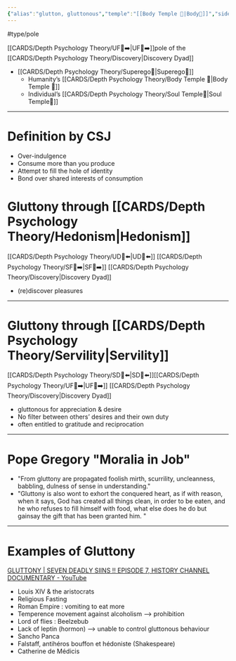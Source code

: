 ```yaml
---
{"alias":"glutton, gluttonous","temple":"[[Body Temple 🌳|Body🌳]]","side":"[[Superego👹|👹]]","dg-publish":true,"permalink":"/cards/depth-psychology-theory/gluttony/","dgPassFrontmatter":true,"noteIcon":"1","created":"2022-12-31T17:42:57.181+01:00","updated":"2023-05-27T15:36:13.789+02:00"}
---
```


#type/pole 

[[CARDS/Depth Psychology Theory/UF👤➡️\|UF👤➡️]]pole of the [[CARDS/Depth Psychology Theory/Discovery\|Discovery Dyad]] 
- [[CARDS/Depth Psychology Theory/Superego👹\|Superego👹]] 
	- Humanity’s [[CARDS/Depth Psychology Theory/Body Temple 🌳\|Body Temple 🌳]] 
	- Individual’s [[CARDS/Depth Psychology Theory/Soul Temple👤\|Soul Temple👤]] 
---
# Definition by CSJ 
- Over-indulgence 
- Consume more than you produce 
- Attempt to fill the hole of identity 
- Bond over shared interests of consumption 
# Gluttony through [[CARDS/Depth Psychology Theory/Hedonism\|Hedonism]] 
[[CARDS/Depth Psychology Theory/UD👤⬅️\|UD👤⬅️]] [[CARDS/Depth Psychology Theory/SF🤸➡️\|SF🤸➡️]] [[CARDS/Depth Psychology Theory/Discovery\|Discovery Dyad]] 
- (re)discover pleasures 
---
# Gluttony through [[CARDS/Depth Psychology Theory/Servility\|Servility]] 
[[CARDS/Depth Psychology Theory/SD🤸⬅️\|SD🤸⬅️]][[CARDS/Depth Psychology Theory/UF👤➡️\|UF👤➡️]] [[CARDS/Depth Psychology Theory/Discovery\|Discovery Dyad]] 
- gluttonous for appreciation & desire 
- No filter between others’ desires and their own duty
- often entitled to gratitude and reciprocation
---
# Pope Gregory "Moralia in Job"
- "From gluttony are propagated foolish mirth, scurrility, uncleanness, babbling, dulness of sense in understanding."  
- "Gluttony is also wont to exhort the conquered heart, as if with reason, when it says, God has created all things clean, in order to be eaten, and he who refuses to fill himself with food, what else does he do but gainsay the gift that has been granted him. "
---
# Examples of Gluttony 
[GLUTTONY | SEVEN DEADLY SIINS !! EPISODE 7, HISTORY CHANNEL DOCUMENTARY - YouTube](https://www.youtube.com/watch?v=XH65-j53WPY)
- Louis XIV & the aristocrats 
- Religious Fasting 
- Roman Empire : vomiting to eat more 
- Temperence movement against alcoholism --> prohibition 
- Lord of flies : Beelzebub
- Lack of leptin (hormon) --> unable to control gluttonous behaviour 
- Sancho Panca
- Falstaff, antihéros bouffon et hédoniste (Shakespeare)
- Catherine de Médicis 